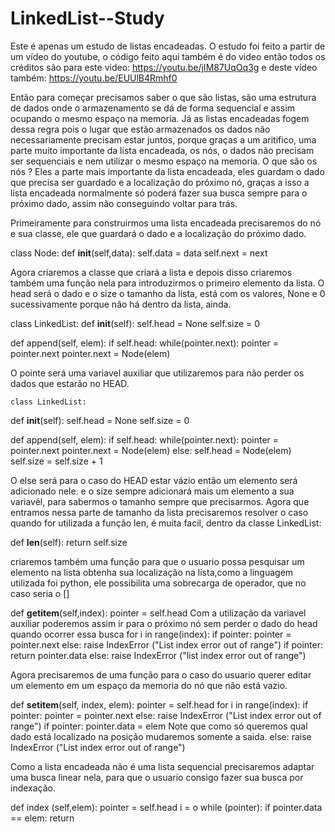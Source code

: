 # LinkedList--Study
Este é apenas um estudo de listas encadeadas. 
O estudo foi feito a partir de um vídeo do youtube, o código feito aqui também é do video então todos os créditos são para este video:
https://youtu.be/jIM87UqOq3g
e deste vídeo também:
https://youtu.be/EUUlB4Rmhf0

Então para começar precisamos saber o que são listas, são uma estrutura de dados onde o armazenamento se dá de forma sequencial e assim ocupando o mesmo espaço na memoria. Já as listas encadeadas fogem dessa regra pois o lugar que estão armazenados os dados não necessariamente precisam estar juntos, porque graças a um aritifico, uma parte muito importante da lista encadeada, os nós, o dados não precisam ser sequenciais e nem utilizar o mesmo espaço na memoria.
O que são os nós ?
Eles a parte mais importante da lista encadeada, eles guardam o dado que precisa ser guardado e a localização do próximo nó, graças a isso a lista encadeada normalmente só poderá fazer sua busca sempre para o próximo dado, assim não conseguindo voltar para trás.

Primeiramente para construirmos uma lista encadeada precisaremos do nó e sua classe, ele que guardará o dado e a localização do próximo dado.

class Node:
  def __init__(self,data):
    self.data = data
    self.next = next 

Agora criaremos a classe que criará a lista e depois disso criaremos também uma função nela para introduzirmos o primeiro elemento da lista.
O head será o dado e o size o tamanho da lista, está com os valores, None e 0 sucessivamente porque não há dentro da lista, ainda.

class LinkedList:
  def __init__(self):
    self.head = None
    self.size = 0
    
  def append(self, elem):
    if self.head:
      while(pointer.next):
				  pointer = pointer.next
			 pointer.next = Node(elem)
       
O pointe será uma variavel auxiliar que utilizaremos para não perder os dados que estarão no HEAD.
    
    class LinkedList:
  def __init__(self):
    self.head = None
    self.size = 0
    
  def append(self, elem):
    if self.head:
      while(pointer.next):
				  pointer = pointer.next
			 pointer.next = Node(elem)
    else:
      self.head = Node(elem)
    self.size = self.size + 1
    
O else será para o caso do HEAD estar vázio então um elemento será adicionado nele.
e o size sempre adicionará mais um elemento a sua variavél, para sabermos o tamanho sempre que precisarmos.
Agora que entramos nessa parte de tamanho da lista precisaremos resolver o caso quando for utilizada a função len, é muita facil, dentro da classe LinkedList:

  def __len__(self):
    return self.size
    
criaremos também uma função para que o usuario possa pesquisar um elemento na lista obtenha sua localização na lista,como a linguagem utilizada foi python, ele possibilita uma sobrecarga de operador, que no caso seria o []

  def __getitem__(self,index):
    pointer = self.head                 Com a utilização da variavel auxiliar poderemos assim ir para o próximo nó sem perder o dado do head quando ocorrer essa busca
    for i in range(index):
      if pointer:
        pointer = pointer.next
      else:
        raise IndexError ("List index error out of range")
     if pointer:
      return pointer.data
     else:
      raise IndexError ("list index error out of range")
      
Agora precisaremos de uma função para o caso do usuario querer editar um elemento em um espaço da memoria do nó que não está vazio.

   def __setitem__(self, index, elem):
    pointer = self.head
    for i in range(index):
      if pointer:
        pointer = pointer.next
      else:
        raise IndexError ("List index error out of range")
      if pointer:
        pointer.data = elem             Note que como só queremos qual dado está localizado na posição mudaremos somente a saida.
      else:
        raise IndexError ("List index error out of range")

Como a lista encadeada não é uma lista sequencial precisaremos adaptar uma busca linear nela, para que o usuario consigo fazer sua busca por indexação.

  def index (self,elem):
    pointer = self.head
    i = o
    while (pointer):
      if pointer.data == elem:
        return
        
        
